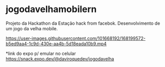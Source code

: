 # jogodavelhamobilern

Projeto da Hackathon da Estação hack from facebok.
Desenvolvimento de um jogo da velha mobile.

https://user-images.githubusercontent.com/101668192/168199572-b5ed9aa4-1c9d-430e-aa4b-5d18eada10b9.mp4


*link do expo p/ emular no celular https://snack.expo.dev/@daviroquedev/jogodavelha


